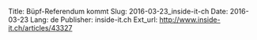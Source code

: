 Title: Büpf-Referendum kommt
Slug: 2016-03-23_inside-it-ch
Date: 2016-03-23
Lang: de
Publisher: inside-it.ch
Ext_url: http://www.inside-it.ch/articles/43327
